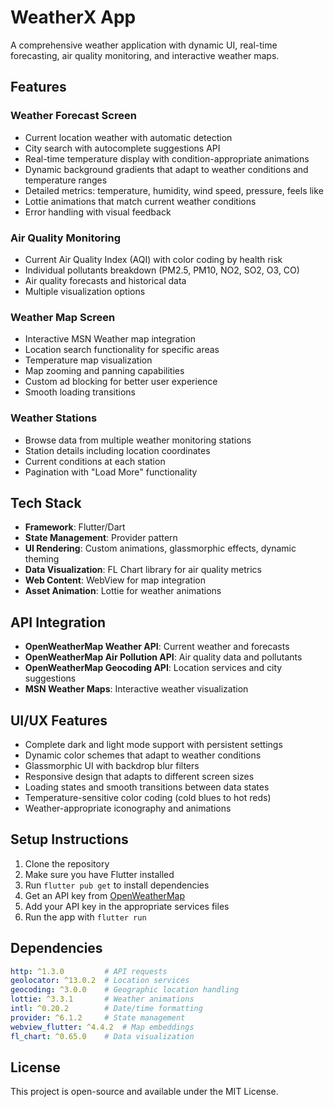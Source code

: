 # WeatherX App

A comprehensive weather application with dynamic UI, real-time forecasting, air quality monitoring, and interactive weather maps.

## Features

### Weather Forecast Screen
- Current location weather with automatic detection
- City search with autocomplete suggestions API
- Real-time temperature display with condition-appropriate animations
- Dynamic background gradients that adapt to weather conditions and temperature ranges
- Detailed metrics: temperature, humidity, wind speed, pressure, feels like
- Lottie animations that match current weather conditions
- Error handling with visual feedback

### Air Quality Monitoring
- Current Air Quality Index (AQI) with color coding by health risk
- Individual pollutants breakdown (PM2.5, PM10, NO2, SO2, O3, CO)
- Air quality forecasts and historical data
- Multiple visualization options

### Weather Map Screen
- Interactive MSN Weather map integration
- Location search functionality for specific areas
- Temperature map visualization
- Map zooming and panning capabilities
- Custom ad blocking for better user experience
- Smooth loading transitions

### Weather Stations
- Browse data from multiple weather monitoring stations
- Station details including location coordinates
- Current conditions at each station
- Pagination with "Load More" functionality

## Tech Stack

- **Framework**: Flutter/Dart
- **State Management**: Provider pattern
- **UI Rendering**: Custom animations, glassmorphic effects, dynamic theming
- **Data Visualization**: FL Chart library for air quality metrics
- **Web Content**: WebView for map integration
- **Asset Animation**: Lottie for weather animations

## API Integration

- **OpenWeatherMap Weather API**: Current weather and forecasts
- **OpenWeatherMap Air Pollution API**: Air quality data and pollutants
- **OpenWeatherMap Geocoding API**: Location services and city suggestions
- **MSN Weather Maps**: Interactive weather visualization

## UI/UX Features

- Complete dark and light mode support with persistent settings
- Dynamic color schemes that adapt to weather conditions
- Glassmorphic UI with backdrop blur filters
- Responsive design that adapts to different screen sizes
- Loading states and smooth transitions between data states
- Temperature-sensitive color coding (cold blues to hot reds)
- Weather-appropriate iconography and animations

## Setup Instructions

1. Clone the repository
2. Make sure you have Flutter installed
3. Run `flutter pub get` to install dependencies
4. Get an API key from [OpenWeatherMap](https://openweathermap.org/api)
5. Add your API key in the appropriate services files
6. Run the app with `flutter run`

## Dependencies

```yaml
http: ^1.3.0         # API requests
geolocator: ^13.0.2  # Location services
geocoding: ^3.0.0    # Geographic location handling
lottie: ^3.3.1       # Weather animations
intl: ^0.20.2        # Date/time formatting
provider: ^6.1.2     # State management
webview_flutter: ^4.4.2  # Map embeddings
fl_chart: ^0.65.0    # Data visualization
```

## License

This project is open-source and available under the MIT License.

